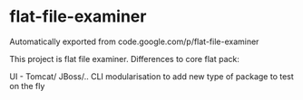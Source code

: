 # flat-file-examiner
Automatically exported from code.google.com/p/flat-file-examiner


This project is flat file examiner.
Differences to core flat pack:

UI - Tomcat/ JBoss/..
CLI
modularisation to add new type of package to test on the fly
